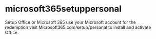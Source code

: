 # microsoft365setuppersonal
Setup Office or Microsoft 365 use your Microsoft account for the redemption visit Microsoft365.com/setup/personal to install and activate Office.
